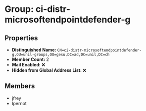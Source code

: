# Group: ci-distr-microsoftendpointdefender-g

## Properties

- **Distinguished Name:** `CN=ci-distr-microsoftendpointdefender-g,OU=unil-groups,OU=gesu,DC=ad,DC=unil,DC=ch`
- **Member Count:** 2
- **Mail Enabled:** ❌
- **Hidden from Global Address List:** ❌

## Members

- jfrey
- lpernot
